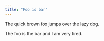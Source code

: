 ```yaml
---
title: "Foo is bar"
---
```

The quick brown fox jumps over the lazy dog.

The foo is the bar and I am very tired.
